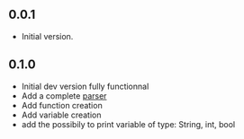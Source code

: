 ## 0.0.1

- Initial version.

## 0.1.0

- Initial dev version fully functionnal
- Add a complete [parser](https://github.com/ItsMeViipeR/testlang/blob/master/lib/lang/parser.dart)
- Add function creation
- Add variable creation
- add the possibily to print variable of type: String, int, bool
